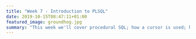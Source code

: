 ```yaml
---
title: "Week 7 - Introduction to PLSQL"
date: 2019-10-15T08:47:11+01:00
featured_image: groundhog.jpg
summary: "This week we'll cover procedural SQL; how a cursor is used; how to handle exceptions; the use of bind variables; declaring variables in SQL; IF statements; loops."
---
```

